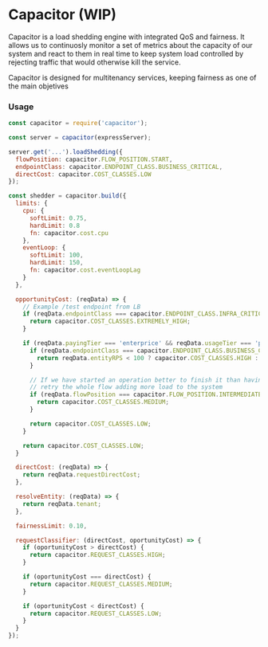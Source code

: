 # Capacitor (WIP)
Capacitor is a load shedding engine with integrated QoS and fairness. It allows us to continuosly monitor a set of metrics about the capacity of our system and react to them in real time to keep system load controlled by rejecting traffic that would otherwise kill the service.

Capacitor is designed for multitenancy services, keeping fairness as one of the main objetives

### Usage
```js
const capacitor = require('capacitor');

const server = capacitor(expressServer);

server.get('...').loadShedding({
  flowPosition: capacitor.FLOW_POSITION.START,
  endpointClass: capacitor.ENDPOINT_CLASS.BUSINESS_CRITICAL,
  directCost: capacitor.COST_CLASSES.LOW
});

const shedder = capacitor.build({
  limits: {
    cpu: {
      softLimit: 0.75,
      hardLimit: 0.8
      fn: capacitor.cost.cpu
    },
    eventLoop: {
      softLimit: 100,
      hardLimit: 150,
      fn: capacitor.cost.eventLoopLag
    }
  },

  opportunityCost: (reqData) => {
    // Example /test endpoint from LB
    if (reqData.endpointClass === capacitor.ENDPOINT_CLASS.INFRA_CRITICAL) {
      return capacitor.COST_CLASSES.EXTREMELY_HIGH;
    }

    if (reqData.payingTier === 'enterprice' && reqData.usageTier === 'production') {
      if (reqData.endpointClass === capacitor.ENDPOINT_CLASS.BUSINESS_CRITICAL) {
        return reqData.entityRPS < 100 ? capacitor.COST_CLASSES.HIGH : capacitor.COST_CLASSES.MEDIUM;
      }

      // If we have started an operation better to finish it than having the user
      // retry the whole flow adding more load to the system
      if (reqData.flowPosition === capacitor.FLOW_POSITION.INTERMEDIATE) {
        return capacitor.COST_CLASSES.MEDIUM;
      }

      return capacitor.COST_CLASSES.LOW;
    }

    return capacitor.COST_CLASSES.LOW;
  }

  directCost: (reqData) => {
    return reqData.requestDirectCost;
  },

  resolveEntity: (reqData) => {
    return reqData.tenant;
  },

  fairnessLimit: 0.10,

  requestClassifier: (directCost, oportunityCost) => {
    if (oportunityCost > directCost) {
      return capacitor.REQUEST_CLASSES.HIGH;
    }

    if (oportunityCost === directCost) {
      return capacitor.REQUEST_CLASSES.MEDIUM;
    }

    if (oportunityCost < directCost) {
      return capacitor.REQUEST_CLASSES.LOW;
    }
  }
});
```


